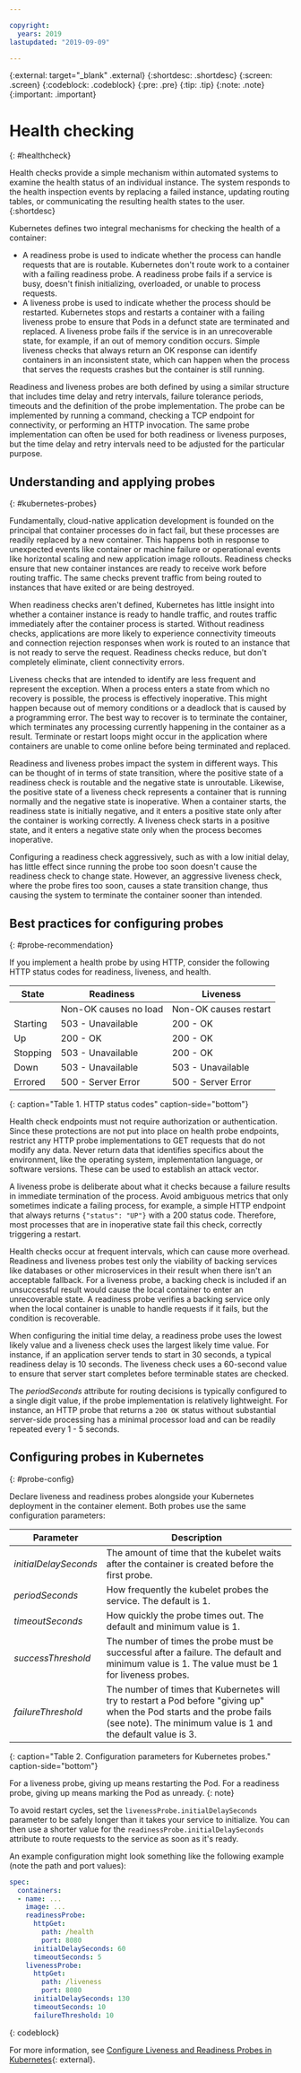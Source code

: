 ```yaml
---

copyright:
  years: 2019
lastupdated: "2019-09-09"

---
```


{:external: target="_blank" .external}
{:shortdesc: .shortdesc}
{:screen: .screen}
{:codeblock: .codeblock}
{:pre: .pre}
{:tip: .tip}
{:note: .note}
{:important: .important}

# Health checking
{: #healthcheck}

Health checks provide a simple mechanism within automated systems to examine the health status of an individual instance. The system responds to the health inspection events by replacing a failed instance, updating routing tables, or communicating the resulting health states to the user.
{:shortdesc}

Kubernetes defines two integral mechanisms for checking the health of a container:

* A readiness probe is used to indicate whether the process can handle requests that are is routable. Kubernetes don't route work to a container with a failing readiness probe. A readiness probe fails if a service is busy, doesn't finish initializing, overloaded, or unable to process requests. 
* A liveness probe is used to indicate whether the process should be restarted. Kubernetes stops and restarts a container with a failing liveness probe to ensure that Pods in a defunct state are terminated and replaced. A liveness probe fails if the service is in an unrecoverable state, for example, if an out of memory condition occurs. Simple liveness checks that always return an OK response can identify containers in an inconsistent state, which can happen when the process that serves the requests crashes but the container is still running.

Readiness and liveness probes are both defined by using a similar structure that includes time delay and retry intervals, failure tolerance periods, timeouts and the definition of the probe implementation. The probe can be implemented by running a command, checking a TCP endpoint for connectivity, or performing an HTTP invocation. The same probe implementation can often be used for both readiness or liveness purposes, but the time delay and retry intervals need to be adjusted for the particular purpose.

## Understanding and applying probes
{: #kubernetes-probes}

Fundamentally, cloud-native application development is founded on the principal that container processes do in fact fail, but these processes are readily replaced by a new container. This happens both in response to unexpected events like container or machine failure or operational events like horizontal scaling and new application image rollouts. Readiness checks ensure that new container instances are ready to receive work before routing traffic. The same checks prevent traffic from being routed to instances that have exited or are being destroyed.

When readiness checks aren't defined, Kubernetes has little insight into whether a container instance is ready to handle traffic, and routes traffic immediately after the container process is started. Without readiness checks, applications are more likely to experience connectivity timeouts and connection rejection responses when work is routed to an instance that is not ready to serve the request. Readiness checks reduce, but don't completely eliminate, client connectivity errors.

Liveness checks that are intended to identify are less frequent and represent the exception. When a process enters a state from which no recovery is possible, the process is effectively inoperative. This might happen because out of memory conditions or a deadlock that is caused by a programming error. The best way to recover is to terminate the container, which terminates any processing currently happening in the container as a result. Terminate or restart loops might occur in the application where containers are unable to come online before being terminated and replaced.

Readiness and liveness probes impact the system in different ways. This can be thought of in terms of state transition, where the positive state of a readiness check is routable and the negative state is unroutable. Likewise, the positive state of a liveness check represents a container that is running normally and the negative state is inoperative. When a container starts, the readiness state is initially negative, and it enters a positive state only after the container is working correctly. A liveness check starts in a positive state, and it enters a negative state only when the process becomes inoperative.

Configuring a readiness check aggressively, such as with a low initial delay, has little effect since running the probe too soon doesn't cause the readiness check to change state. However, an aggressive liveness check, where the probe fires too soon, causes a state transition change, thus causing the system to terminate the container sooner than intended.

## Best practices for configuring probes
{: #probe-recommendation}

If you implement a health probe by using HTTP, consider the following HTTP status codes for readiness, liveness, and health.

| State    |  Readiness            |  Liveness             |
|----------|-----------------------|-----------------------|
|          | Non-OK causes no load | Non-OK causes restart |
| Starting | 503 - Unavailable     | 200 - OK              |
| Up       | 200 - OK              | 200 - OK              |
| Stopping | 503 - Unavailable     | 200 - OK              |
| Down     | 503 - Unavailable     | 503 - Unavailable     |
| Errored  | 500 - Server Error    | 500 - Server Error    |
{: caption="Table 1. HTTP status codes" caption-side="bottom"}

Health check endpoints must not require authorization or authentication. Since these protections are not put into place on health probe endpoints, restrict any HTTP probe implementations to GET requests that do not modify any data. Never return data that identifies specifics about the environment, like the operating system, implementation language, or software versions. These can be used to establish an attack vector.

A liveness probe is deliberate about what it checks because a failure results in immediate termination of the process. Avoid ambiguous metrics that only sometimes indicate a failing process, for example, a simple HTTP endpoint that always returns `{"status": "UP"}` with a 200 status code. Therefore, most processes that are in inoperative state fail this check, correctly triggering a restart.

Health checks occur at frequent intervals, which can cause more overhead. Readiness and liveness probes test only the viability of backing services like databases or other microservices in their result when there isn't an acceptable fallback. For a liveness probe, a backing check is included if an unsuccessful result would cause the local container to enter an unrecoverable state. A readiness probe verifies a backing service only when the local container is unable to handle requests if it fails, but the condition is recoverable.

When configuring the initial time delay, a readiness probe uses the lowest likely value and a liveness check uses the largest likely time value. For instance, if an application server tends to start in 30 seconds, a typical readiness delay is 10 seconds. The liveness check uses a 60-second value to ensure that server start completes before terminable states are checked.

The *periodSeconds* attribute for routing decisions is typically configured to a single digit value, if the probe implementation is relatively lightweight. For instance, an HTTP probe that returns a `200 OK` status without substantial server-side processing has a minimal processor load and can be readily repeated every 1 - 5 seconds.

## Configuring probes in Kubernetes
{: #probe-config}

Declare liveness and readiness probes alongside your Kubernetes deployment in the container element. Both probes use the same configuration parameters:

| Parameter | Description |
|-----------|-------------|
| *initialDelaySeconds* | The amount of time that the kubelet waits after the container is created before the first probe. |
| *periodSeconds* | How frequently the kubelet probes the service. The default is 1. |
| *timeoutSeconds* | How quickly the probe times out. The default and minimum value is 1. |
| *successThreshold* | The number of times the probe must be successful after a failure. The default and minimum value is 1. The value must be 1 for liveness probes. |
| *failureThreshold* | The number of times that Kubernetes will try to restart a Pod before "giving up" when the Pod starts and the probe fails (see note). The minimum value is 1 and the default value is 3. |
{: caption="Table 2. Configuration parameters for Kubernetes probes." caption-side="bottom"}

  For a liveness probe, giving up means restarting the Pod. For a readiness probe, giving up means marking the Pod as unready.
  {: note}

To avoid restart cycles, set the `livenessProbe.initialDelaySeconds` parameter to be safely longer than it takes your service to initialize. You can then use a shorter value for the `readinessProbe.initialDelaySeconds` attribute to route requests to the service as soon as it's ready.

An example configuration might look something like the following example (note the path and port values):

```yaml
spec:
  containers:
  - name: ...
    image: ...
    readinessProbe:
      httpGet:
        path: /health
        port: 8080
      initialDelaySeconds: 60
      timeoutSeconds: 5
    livenessProbe:
      httpGet:
        path: /liveness
        port: 8080
      initialDelaySeconds: 130
      timeoutSeconds: 10
      failureThreshold: 10
```
{: codeblock}

For more information, see [Configure Liveness and Readiness Probes in Kubernetes](https://kubernetes.io/docs/tasks/configure-pod-container/configure-liveness-readiness-probes/){: external}.
